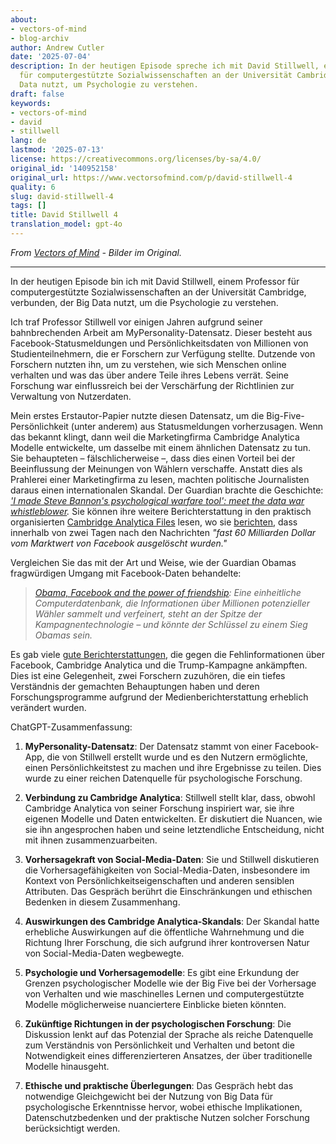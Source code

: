 ```yaml
---
about:
- vectors-of-mind
- blog-archiv
author: Andrew Cutler
date: '2025-07-04'
description: In der heutigen Episode spreche ich mit David Stillwell, einem Professor
  für computergestützte Sozialwissenschaften an der Universität Cambridge, der Big
  Data nutzt, um Psychologie zu verstehen.
draft: false
keywords:
- vectors-of-mind
- david
- stillwell
lang: de
lastmod: '2025-07-13'
license: https://creativecommons.org/licenses/by-sa/4.0/
original_id: '140952158'
original_url: https://www.vectorsofmind.com/p/david-stillwell-4
quality: 6
slug: david-stillwell-4
tags: []
title: David Stillwell 4
translation_model: gpt-4o
---
```


*From [Vectors of Mind](https://www.vectorsofmind.com/p/david-stillwell-4) - Bilder im Original.*

---

In der heutigen Episode bin ich mit David Stillwell, einem Professor für computergestützte Sozialwissenschaften an der Universität Cambridge, verbunden, der Big Data nutzt, um die Psychologie zu verstehen.

Ich traf Professor Stillwell vor einigen Jahren aufgrund seiner bahnbrechenden Arbeit am MyPersonality-Datensatz. Dieser besteht aus Facebook-Statusmeldungen und Persönlichkeitsdaten von Millionen von Studienteilnehmern, die er Forschern zur Verfügung stellte. Dutzende von Forschern nutzten ihn, um zu verstehen, wie sich Menschen online verhalten und was das über andere Teile ihres Lebens verrät. Seine Forschung war einflussreich bei der Verschärfung der Richtlinien zur Verwaltung von Nutzerdaten.

Mein erstes Erstautor-Papier nutzte diesen Datensatz, um die Big-Five-Persönlichkeit (unter anderem) aus Statusmeldungen vorherzusagen. Wenn das bekannt klingt, dann weil die Marketingfirma Cambridge Analytica Modelle entwickelte, um dasselbe mit einem ähnlichen Datensatz zu tun. Sie behaupteten – fälschlicherweise –, dass dies einen Vorteil bei der Beeinflussung der Meinungen von Wählern verschaffe. Anstatt dies als Prahlerei einer Marketingfirma zu lesen, machten politische Journalisten daraus einen internationalen Skandal. Der Guardian brachte die Geschichte: _['I made Steve Bannon's psychological warfare tool': meet the data war whistleblower](https://www.theguardian.com/news/2018/mar/17/data-war-whistleblower-christopher-wylie-faceook-nix-bannon-trump)._ Sie können ihre weitere Berichterstattung in den praktisch organisierten [Cambridge Analytica Files](https://www.theguardian.com/news/series/cambridge-analytica-files) lesen, wo sie [berichten](https://www.theguardian.com/technology/2018/mar/24/facebook-week-of-shame-data-breach-observer-revelations-zuckerberg-silence), dass innerhalb von zwei Tagen nach den Nachrichten _"fast 60 Milliarden Dollar vom Marktwert von Facebook ausgelöscht wurden."_

Vergleichen Sie das mit der Art und Weise, wie der Guardian Obamas fragwürdigen Umgang mit Facebook-Daten behandelte:

> _[Obama, Facebook and the power of friendship](https://web.archive.org/web/20131215125125/https://www.theguardian.com/world/2012/feb/17/obama-digital-data-machine-facebook-election): Eine einheitliche Computerdatenbank, die Informationen über Millionen potenzieller Wähler sammelt und verfeinert, steht an der Spitze der Kampagnentechnologie – und könnte der Schlüssel zu einem Sieg Obamas sein._

Es gab viele [gute Berichterstattungen](https://medium.com/@CKava/why-almost-everything-reported-about-the-cambridge-analytica-facebook-hacking-controversy-is-db7f8af2d042), die gegen die Fehlinformationen über Facebook, Cambridge Analytica und die Trump-Kampagne ankämpften. Dies ist eine Gelegenheit, zwei Forschern zuzuhören, die ein tiefes Verständnis der gemachten Behauptungen haben und deren Forschungsprogramme aufgrund der Medienberichterstattung erheblich verändert wurden.

ChatGPT-Zusammenfassung:

1. **MyPersonality-Datensatz**: Der Datensatz stammt von einer Facebook-App, die von Stillwell erstellt wurde und es den Nutzern ermöglichte, einen Persönlichkeitstest zu machen und ihre Ergebnisse zu teilen. Dies wurde zu einer reichen Datenquelle für psychologische Forschung.

2. **Verbindung zu Cambridge Analytica**: Stillwell stellt klar, dass, obwohl Cambridge Analytica von seiner Forschung inspiriert war, sie ihre eigenen Modelle und Daten entwickelten. Er diskutiert die Nuancen, wie sie ihn angesprochen haben und seine letztendliche Entscheidung, nicht mit ihnen zusammenzuarbeiten.

3. **Vorhersagekraft von Social-Media-Daten**: Sie und Stillwell diskutieren die Vorhersagefähigkeiten von Social-Media-Daten, insbesondere im Kontext von Persönlichkeitseigenschaften und anderen sensiblen Attributen. Das Gespräch berührt die Einschränkungen und ethischen Bedenken in diesem Zusammenhang.

4. **Auswirkungen des Cambridge Analytica-Skandals**: Der Skandal hatte erhebliche Auswirkungen auf die öffentliche Wahrnehmung und die Richtung Ihrer Forschung, die sich aufgrund ihrer kontroversen Natur von Social-Media-Daten wegbewegte.

5. **Psychologie und Vorhersagemodelle**: Es gibt eine Erkundung der Grenzen psychologischer Modelle wie der Big Five bei der Vorhersage von Verhalten und wie maschinelles Lernen und computergestützte Modelle möglicherweise nuanciertere Einblicke bieten könnten.

6. **Zukünftige Richtungen in der psychologischen Forschung**: Die Diskussion lenkt auf das Potenzial der Sprache als reiche Datenquelle zum Verständnis von Persönlichkeit und Verhalten und betont die Notwendigkeit eines differenzierteren Ansatzes, der über traditionelle Modelle hinausgeht.

7. **Ethische und praktische Überlegungen**: Das Gespräch hebt das notwendige Gleichgewicht bei der Nutzung von Big Data für psychologische Erkenntnisse hervor, wobei ethische Implikationen, Datenschutzbedenken und der praktische Nutzen solcher Forschung berücksichtigt werden.
